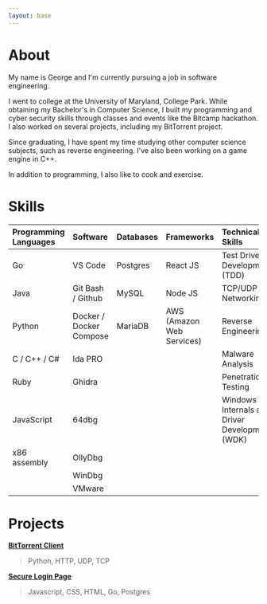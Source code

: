 ```yaml
---
layout: base
---
```


# About

<p>My name is George and I'm currently pursuing a job in software engineering.</p>

<p>I went to college at the University of Maryland, College Park. While obtaining my Bachelor's in Computer Science, I built my programming and cyber security skills through classes and events like the Bitcamp hackathon. I also worked on several projects, including my BitTorrent project.</p>

<p>Since graduating, I have spent my time studying other computer science subjects, such as reverse engineering. I've also been working on a game engine in C++.</p>

<p>In addition to programming, I also like to cook and exercise.</p>

# Skills

| Programming Languages | Software                  | Databases | Frameworks                | Technical Skills                                  |
| :-------------------- | :------------------------ | :-------- | :------------------------ | :------------------------------------------------ |
| Go                    | VS Code                   | Postgres  | React JS                  | Test Driven Development (TDD)                     |
| Java                  | Git Bash / Github         | MySQL     | Node JS                   | TCP/UDP Networking                                |
| Python                | Docker / Docker Compose   | MariaDB   | AWS (Amazon Web Services) | Reverse Engineering                               |
| C / C++ / C#          | Ida PRO                   |           |                           | Malware Analysis                                  |
| Ruby                  | Ghidra                    |           |                           | Penetration Testing                               |
| JavaScript            | 64dbg                     |           |                           | Windows Internals and Driver Development (WDK)    |
| x86 assembly          | OllyDbg                   |           |                           |                                                   |
|                       | WinDbg                    |           |                           |                                                   |
|                       | VMware                    |           |                           |                                                   |

# Projects

<a href="bittorrent-client"><strong>BitTorrent Client</strong></a>
> Python, HTTP, UDP, TCP

<a href="secure-login-page"><strong>Secure Login Page</strong></a>
> Javascript, CSS, HTML, Go, Postgres